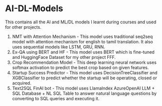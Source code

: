 # AI-DL-Models

This contains all the AI and ML/DL models I learnt during courses and used for other projects.

1. NMT with Attention Mechanism - This model uses traditional seq2seq model with attention mechanism for english to tamil translation. It also uses sequential models like LSTM, GRU, RNN.<br>
2. Ex-QA using BERT and HF - This model uses BERT which is fine-tuned and HuggingFace Dataset for my other project FFF.<br>
3. Crop Recommendation Model - This deep learning neural network uses softmax activation to predict the best crop based on given features.<br>
4. Startup Success Predictor - This model uses DecisionTreeClassifier and XGBClassifier to predict whether the startup will be operating, closed or acquired.<br>
5. Text2SQL FinAI bot - This model uses LlamaIndex AzureOpenAI LLM + SQL Database +  NL SQL Table to answer natural language questions by converting to SQL queries and executing it.<br>
